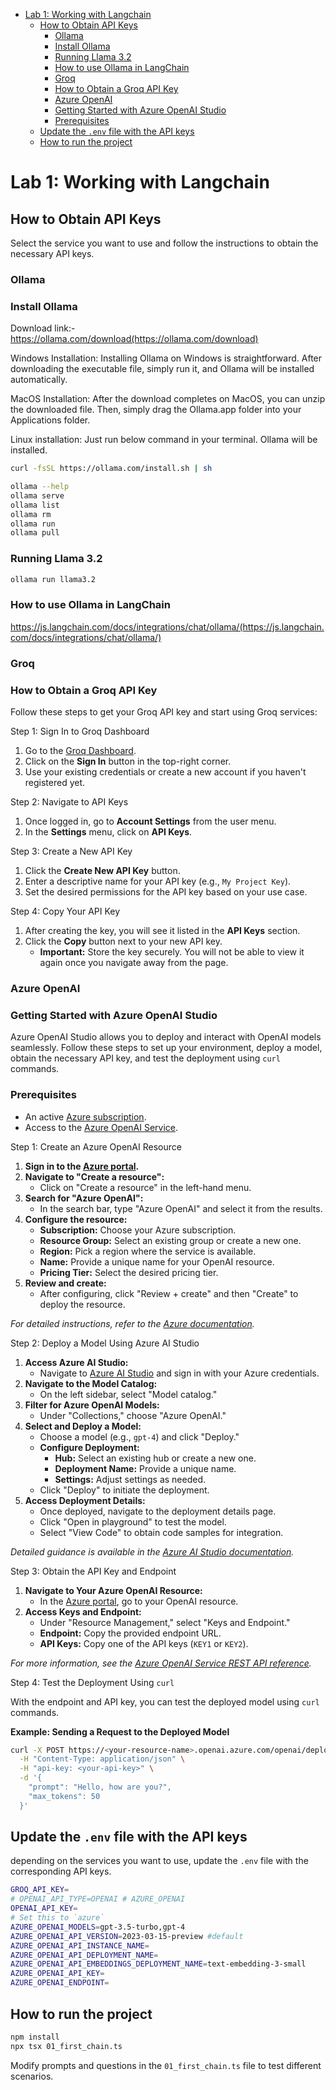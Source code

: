 
- [Lab 1: Working with Langchain](#lab-1-working-with-langchain)
  - [How to Obtain API Keys](#how-to-obtain-api-keys)
    - [Ollama](#ollama)
    - [Install Ollama](#install-ollama)
    - [Running Llama 3.2](#running-llama-32)
    - [How to use Ollama in LangChain](#how-to-use-ollama-in-langchain)
    - [Groq](#groq)
    - [How to Obtain a Groq API Key](#how-to-obtain-a-groq-api-key)
    - [Azure OpenAI](#azure-openai)
    - [Getting Started with Azure OpenAI Studio](#getting-started-with-azure-openai-studio)
    - [Prerequisites](#prerequisites)
  - [Update the `.env` file with the API keys](#update-the-env-file-with-the-api-keys)
  - [How to run the project](#how-to-run-the-project)


# Lab 1: Working with Langchain

## How to Obtain API Keys
Select the service you want to use and follow the instructions to obtain the necessary API keys.

### Ollama

### Install Ollama

Download link:- https://ollama.com/download(https://ollama.com/download)

Windows Installation: Installing Ollama on Windows is straightforward. After downloading the executable file, simply run it, and Ollama will be installed automatically.

MacOS Installation: After the download completes on MacOS, you can unzip the downloaded file. Then, simply drag the Ollama.app folder into your Applications folder.

Linux installation: Just run below command in your terminal. Ollama will be installed.

```bash
curl -fsSL https://ollama.com/install.sh | sh
```

```bash
ollama --help
ollama serve
ollama list
ollama rm
ollama run
ollama pull
```

### Running Llama 3.2
```bash
ollama run llama3.2
```

### How to use Ollama in LangChain
https://js.langchain.com/docs/integrations/chat/ollama/(https://js.langchain.com/docs/integrations/chat/ollama/)



### Groq

### How to Obtain a Groq API Key

Follow these steps to get your Groq API key and start using Groq services:

Step 1: Sign In to Groq Dashboard
1. Go to the [Groq Dashboard](https://dashboard.groq.com).
2. Click on the **Sign In** button in the top-right corner.
3. Use your existing credentials or create a new account if you haven't registered yet.

Step 2: Navigate to API Keys
1. Once logged in, go to **Account Settings** from the user menu.
2. In the **Settings** menu, click on **API Keys**.

Step 3: Create a New API Key
1. Click the **Create New API Key** button.
2. Enter a descriptive name for your API key (e.g., `My Project Key`).
3. Set the desired permissions for the API key based on your use case.

Step 4: Copy Your API Key
1. After creating the key, you will see it listed in the **API Keys** section.
2. Click the **Copy** button next to your new API key.
   - **Important:** Store the key securely. You will not be able to view it again once you navigate away from the page.


### Azure OpenAI

### Getting Started with Azure OpenAI Studio

Azure OpenAI Studio allows you to deploy and interact with OpenAI models seamlessly. Follow these steps to set up your environment, deploy a model, obtain the necessary API key, and test the deployment using `curl` commands.

### Prerequisites

- An active [Azure subscription](https://azure.microsoft.com/free/).
- Access to the [Azure OpenAI Service](https://learn.microsoft.com/en-us/azure/ai-services/openai/overview).

Step 1: Create an Azure OpenAI Resource

1. **Sign in to the [Azure portal](https://portal.azure.com/).**
2. **Navigate to "Create a resource":**
   - Click on "Create a resource" in the left-hand menu.
3. **Search for "Azure OpenAI":**
   - In the search bar, type "Azure OpenAI" and select it from the results.
4. **Configure the resource:**
   - **Subscription:** Choose your Azure subscription.
   - **Resource Group:** Select an existing group or create a new one.
   - **Region:** Pick a region where the service is available.
   - **Name:** Provide a unique name for your OpenAI resource.
   - **Pricing Tier:** Select the desired pricing tier.
5. **Review and create:**
   - After configuring, click "Review + create" and then "Create" to deploy the resource.

*For detailed instructions, refer to the [Azure documentation](https://learn.microsoft.com/en-us/azure/ai-services/openai/how-to/create-resource).*

Step 2: Deploy a Model Using Azure AI Studio

1. **Access Azure AI Studio:**
   - Navigate to [Azure AI Studio](https://oai.azure.com/) and sign in with your Azure credentials.
2. **Navigate to the Model Catalog:**
   - On the left sidebar, select "Model catalog."
3. **Filter for Azure OpenAI Models:**
   - Under "Collections," choose "Azure OpenAI."
4. **Select and Deploy a Model:**
   - Choose a model (e.g., `gpt-4`) and click "Deploy."
   - **Configure Deployment:**
     - **Hub:** Select an existing hub or create a new one.
     - **Deployment Name:** Provide a unique name.
     - **Settings:** Adjust settings as needed.
   - Click "Deploy" to initiate the deployment.
5. **Access Deployment Details:**
   - Once deployed, navigate to the deployment details page.
   - Click "Open in playground" to test the model.
   - Select "View Code" to obtain code samples for integration.

*Detailed guidance is available in the [Azure AI Studio documentation](https://learn.microsoft.com/en-us/azure/ai-studio/how-to/deploy-models-openai).*

Step 3: Obtain the API Key and Endpoint

1. **Navigate to Your Azure OpenAI Resource:**
   - In the [Azure portal](https://portal.azure.com/), go to your OpenAI resource.
2. **Access Keys and Endpoint:**
   - Under "Resource Management," select "Keys and Endpoint."
   - **Endpoint:** Copy the provided endpoint URL.
   - **API Keys:** Copy one of the API keys (`KEY1` or `KEY2`).

*For more information, see the [Azure OpenAI Service REST API reference](https://learn.microsoft.com/en-us/azure/ai-services/openai/reference).*

Step 4: Test the Deployment Using `curl`

With the endpoint and API key, you can test the deployed model using `curl` commands.

**Example: Sending a Request to the Deployed Model**

```bash
curl -X POST https://<your-resource-name>.openai.azure.com/openai/deployments/<deployment-name>/completions?api-version=2024-06-01-preview \
  -H "Content-Type: application/json" \
  -H "api-key: <your-api-key>" \
  -d '{
    "prompt": "Hello, how are you?",
    "max_tokens": 50
  }'
```


## Update the `.env` file with the API keys

depending on the services you want to use, update the `.env` file with the corresponding API keys.
```bash
GROQ_API_KEY=
# OPENAI_API_TYPE=OPENAI # AZURE_OPENAI
OPENAI_API_KEY=
# Set this to `azure`
AZURE_OPENAI_MODELS=gpt-3.5-turbo,gpt-4
AZURE_OPENAI_API_VERSION=2023-03-15-preview #default
AZURE_OPENAI_API_INSTANCE_NAME=
AZURE_OPENAI_API_DEPLOYMENT_NAME=
AZURE_OPENAI_API_EMBEDDINGS_DEPLOYMENT_NAME=text-embedding-3-small
AZURE_OPENAI_API_KEY=
AZURE_OPENAI_ENDPOINT=
```


## How to run the project

```bash
npm install
npx tsx 01_first_chain.ts
```

Modify prompts and questions in the `01_first_chain.ts` file to test different scenarios.
